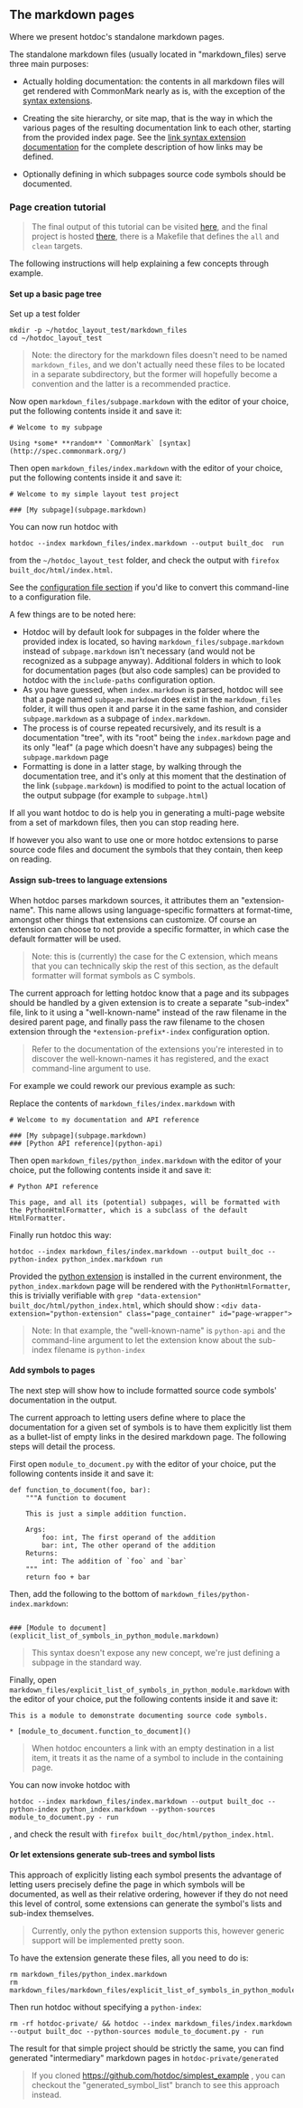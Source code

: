 ## The markdown pages

Where we present hotdoc's standalone markdown pages.

The standalone markdown files (usually located in "markdown_files) serve three main purposes:

* Actually holding documentation: the contents in all markdown files will get rendered with CommonMark nearly as is, with the exception of the [syntax extensions](syntax-extensions.markdown).

* Creating the site hierarchy, or site map, that is the way in which the various pages of the resulting documentation link to each other, starting from the provided index page. See the [link syntax extension documentation](syntax-extensions.markdown#link-syntax) for the complete description of how links may be defined.

* Optionally defining in which subpages source code symbols should be documented.

### Page creation tutorial

> The final output of this tutorial can be visited [here](https://people.collabora.com/~meh/simplest_example_hotdoc/html/index.html), and the final project is hosted [there](https://github.com/hotdoc/simplest_example), there is a Makefile that defines the `all` and `clean` targets.

The following instructions will help explaining a few concepts through example.

#### Set up a basic page tree

Set up a test folder

```
mkdir -p ~/hotdoc_layout_test/markdown_files
cd ~/hotdoc_layout_test
```

> Note: the directory for the markdown files doesn't need to be named `markdown_files`, and we don't actually need these files to be located in a separate subdirectory, but the former will hopefully become a convention and the latter is a recommended practice.

Now open `markdown_files/subpage.markdown` with the editor of your choice, put the following contents inside it and save it:

```
# Welcome to my subpage

Using *some* **random** `CommonMark` [syntax](http://spec.commonmark.org/)
```

Then open `markdown_files/index.markdown` with the editor of your choice, put the following contents inside it and save it:

```
# Welcome to my simple layout test project

### [My subpage](subpage.markdown)
```

You can now run hotdoc with

```
hotdoc --index markdown_files/index.markdown --output built_doc  run
```

from the `~/hotdoc_layout_test` folder, and check the output with `firefox built_doc/html/index.html`.

See the [configuration file section](the-configuration-file.markdown) if you'd like to convert this command-line to a configuration file.

A few things are to be noted here:

* Hotdoc will by default look for subpages in the folder where the provided index is located, so having `markdown_files/subpage.markdown` instead of `subpage.markdown` isn't necessary (and would not be recognized as a subpage anyway). Additional folders in which to look for documentation pages (but also code samples) can be provided to hotdoc with the `include-paths` configuration option.
* As you have guessed, when `index.markdown` is parsed, hotdoc will see that a page named `subpage.markdown` does exist in the `markdown_files` folder, it will thus open it and parse it in the same fashion, and consider `subpage.markdown` as a subpage of `index.markdown`.
* The process is of course repeated recursively, and its result is a documentation "tree", with its "root" being the `index.markdown` page and its only "leaf" (a page which doesn't have any subpages) being the `subpage.markdown` page
* Formatting is done in a latter stage, by walking through the documentation tree, and it's only at this moment that the destination of the link (`subpage.markdown`) is modified to point to the actual location of the output subpage (for example to `subpage.html`)

If all you want hotdoc to do is help you in generating a multi-page website from a set
of markdown files, then you can stop reading here.

If however you also want to use one or more hotdoc extensions to parse source code files and document the symbols that they contain, then keep on reading.

#### Assign sub-trees to language extensions

When hotdoc parses markdown sources, it attributes them an "extension-name". This name allows using language-specific formatters at format-time, amongst other things that extensions can customize. Of course an extension can choose to not provide a specific formatter, in which case the default formatter will be used.

> Note: this is (currently) the case for the C extension, which means that you can technically skip the rest of this section, as the default formatter will format symbols as C symbols.

The current approach for letting hotdoc know that a page and its subpages should be handled by a given extension is to create a separate "sub-index" file, link to it using a "well-known-name" instead of the raw filename in the desired parent page, and finally pass the raw filename to the chosen extension through the `*extension-prefix*-index` configuration option.

> Refer to the documentation of the extensions you're interested in to discover the well-known-names it has registered, and the exact command-line argument to use.

For example we could rework our previous example as such:

Replace the contents of `markdown_files/index.markdown` with

```
# Welcome to my documentation and API reference

### [My subpage](subpage.markdown)
### [Python API reference](python-api)
```

Then open `markdown_files/python_index.markdown` with the editor of your choice, put the following contents inside it and save it:

```
# Python API reference

This page, and all its (potential) subpages, will be formatted with the PythonHtmlFormatter, which is a subclass of the default HtmlFormatter.
```

Finally run hotdoc this way:

```
hotdoc --index markdown_files/index.markdown --output built_doc --python-index python_index.markdown run
```

Provided the [python extension](https://github.com/hotdoc/hotdoc_python_extension) is installed in the current environment, the `python_index.markdown` page will be rendered with the `PythonHtmlFormatter`, this is trivially verifiable with `grep "data-extension" built_doc/html/python_index.html`, which should show : `<div data-extension="python-extension" class="page_container" id="page-wrapper">`

> Note: In that example, the "well-known-name" is `python-api` and the command-line argument to let the extension know about the sub-index filename is `python-index`

#### Add symbols to pages

The next step will show how to include formatted source code symbols' documentation in the output.

The current approach to letting users define where to place the documentation for a given set of symbols is to have them explicitly list them as a bullet-list of empty links in the desired markdown page. The following steps will detail the process.

First open `module_to_document.py` with the editor of your choice, put the following contents inside it and save it:

```
def function_to_document(foo, bar):
    """A function to document

    This is just a simple addition function.

    Args:
        foo: int, The first operand of the addition
        bar: int, The other operand of the addition
    Returns:
        int: The addition of `foo` and `bar`
    """
    return foo + bar
```

Then, add the following to the bottom of `markdown_files/python-index.markdown`:

```

### [Module to document](explicit_list_of_symbols_in_python_module.markdown)
```

> This syntax doesn't expose any new concept, we're just defining a subpage in the standard way.

Finally, open `markdown_files/explicit_list_of_symbols_in_python_module.markdown` with the editor of your choice, put the following contents inside it and save it:

```
This is a module to demonstrate documenting source code symbols.

* [module_to_document.function_to_document]()
```

> When hotdoc encounters a link with an empty destination in a list item, it treats it as the name of a symbol to include in the containing page.

You can now invoke hotdoc with
```
hotdoc --index markdown_files/index.markdown --output built_doc --python-index python_index.markdown --python-sources module_to_document.py - run
```
, and check the result with `firefox built_doc/html/python_index.html`.

#### Or let extensions generate sub-trees and symbol lists

This approach of explicitly listing each symbol presents the advantage of letting users precisely define the page in which symbols will be documented, as well as their relative ordering,
however if they do not need this level of control, some extensions can generate the symbol's lists and sub-index themselves.

> Currently, only the python extension supports this, however generic support will be implemented pretty soon.

To have the extension generate these files, all you need to do is:

```
rm markdown_files/python_index.markdown
rm markdown_files/markdown_files/explicit_list_of_symbols_in_python_module.markdown
```

Then run hotdoc without specifying a `python-index`:

```
rm -rf hotdoc-private/ && hotdoc --index markdown_files/index.markdown --output built_doc --python-sources module_to_document.py - run
```

The result for that simple project should be strictly the same, you can find generated "intermediary" markdown pages in `hotdoc-private/generated`

> If you cloned <https://github.com/hotdoc/simplest_example> , you can checkout the "generated_symbol_list" branch to see this approach instead.
